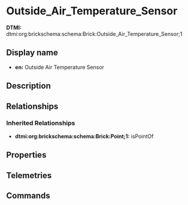 # Outside_Air_Temperature_Sensor
**DTMI:** dtmi:org:brickschema:schema:Brick:Outside_Air_Temperature_Sensor;1
## Display name
- **en:** Outside Air Temperature Sensor
## Description
## Relationships
### Inherited Relationships
* **dtmi:org:brickschema:schema:Brick:Point;1:** isPointOf
## Properties
## Telemetries
## Commands

